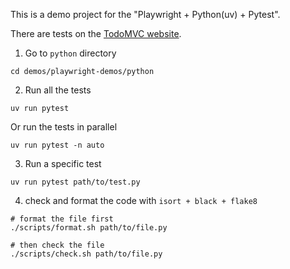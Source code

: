 This is a demo project for the "Playwright + Python(uv) + Pytest".

There are tests on the [TodoMVC website](https://todomvc.com/examples/web-components/dist/).

1. Go to `python` directory

```
cd demos/playwright-demos/python
```

2. Run all the tests

```
uv run pytest
```

Or run the tests in parallel

```
uv run pytest -n auto
```

3. Run a specific test

```
uv run pytest path/to/test.py
```

4. check and format the code with `isort + black + flake8`

```
# format the file first
./scripts/format.sh path/to/file.py

# then check the file
./scripts/check.sh path/to/file.py
```
